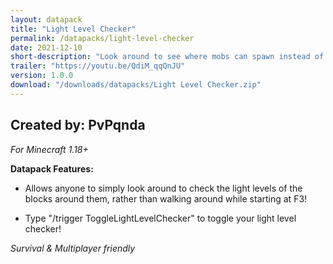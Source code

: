 ```yaml
---
layout: datapack
title: "Light Level Checker"
permalink: /datapacks/light-level-checker
date: 2021-12-10
short-description: "Look around to see where mobs can spawn instead of walking around staring at F3!"
trailer: "https://youtu.be/QdiM_qqQnJU"
version: 1.0.0
download: "/downloads/datapacks/Light Level Checker.zip"
---
```

Created by: PvPqnda
-
*For Minecraft 1.18+*

**Datapack Features:**

- Allows anyone to simply look around to check the light levels of the blocks around them, rather than walking around while starting at F3!

- Type "/trigger ToggleLightLevelChecker" to toggle your light level checker!

*Survival & Multiplayer friendly*